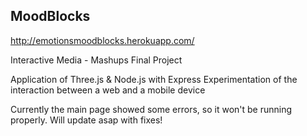 ## MoodBlocks

http://emotionsmoodblocks.herokuapp.com/

Interactive Media - Mashups
Final Project

Application of Three.js & Node.js with Express
Experimentation of the interaction between a web and a mobile device

Currently the main page showed some errors, so it won't be running properly.
Will update asap with fixes!

